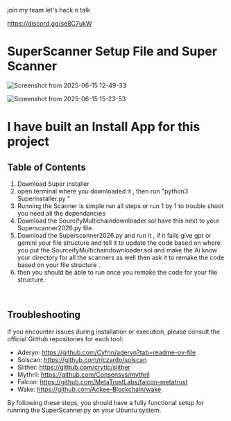 join my team let's hack n talk 

https://discord.gg/se8C7ukW

# SuperScanner Setup File and Super Scanner

![Screenshot from 2025-06-15 12-49-33](https://github.com/user-attachments/assets/81ca6ba3-fba8-4d45-b929-d04b59cb8a07)







![Screenshot from 2025-06-15 15-23-53](https://github.com/user-attachments/assets/f754264d-1b82-41b1-bec4-7bb5a72fbc31)





# I have built an Install App for this project 

## Table of Contents
1. Download Super installer
2. open terminal where you downloaded it , then run "python3 Superinstaller.py "
3. Running the Scanner is simple run all steps or run 1 by 1 to trouble shoot you need all the dependancies
4. Download the SourcifyMultichaindownloader.sol have this next to your Superscanner2026.py file.
5. Download the Superscanner2026.py and run it , if it fails give gpt or gemini your file structure and tell it to update the code based on where you put the SourceifyMultichaindownloader.sol and make the Ai know your directory for all the scanners as well then ask it to remake the code based on your file structure .
6. then you should be able to run once you remake the code for your file structure.

<br>
 

## Troubleshooting

If you encounter issues during installation or execution, please consult the official GitHub repositories for each tool:
- Aderyn: https://github.com/Cyfrin/aderyn?tab=readme-ov-file
- Solscan: https://github.com/riczardo/solscan
- Slither: https://github.com/crytic/slither
- Mythril: https://github.com/Consensys/mythril
- Falcon: https://github.com/MetaTrustLabs/falcon-metatrust
- Wake: https://github.com/Ackee-Blockchain/wake

By following these steps, you should have a fully functional setup for running the SuperScanner.py on your Ubuntu system.

